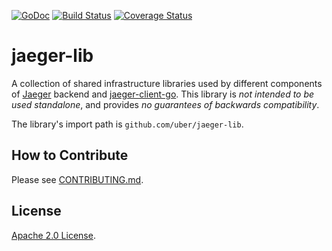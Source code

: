 [![GoDoc][doc-img]][doc] [![Build Status][ci-img]][ci] [![Coverage Status][cov-img]][cov]


# jaeger-lib

A collection of shared infrastructure libraries used by different
components of [Jaeger](https://github.com/jaegertracing/jaeger) backend and [jaeger-client-go](https://github.com/uber/jaeger-client-go).
This library is *not intended to be used standalone*, and provides *no guarantees of backwards compatibility*.

The library's import path is `github.com/uber/jaeger-lib`.

## How to Contribute

Please see [CONTRIBUTING.md](CONTRIBUTING.md).

## License

[Apache 2.0 License](./LICENSE).


[doc-img]: https://godoc.org/github.com/uber/jaeger-lib?status.svg
[doc]: https://godoc.org/github.com/uber/jaeger-lib
[ci-img]: https://github.com/jaegertracing/jaeger-lib/workflows/Unit%20Tests/badge.svg?branch=main
[ci]: https://github.com/jaegertracing/jaeger-lib/actions?query=branch%3Amain
[cov-img]: https://coveralls.io/repos/jaegertracing/jaeger-lib/badge.svg?branch=main&service=github
[cov]: https://coveralls.io/github/jaegertracing/jaeger-lib?branch=main

